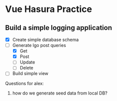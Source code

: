 # Vue Hasura Practice

## Build a simple logging application

- [x] Create simple database schema
- [ ] Generate lgo post queries
  - [x] Get
  - [x] Post
  - [ ] Update
  - [ ] Delete
- [ ] Build simple view

Questions for alex:

1. how do we generate seed data from local DB?
